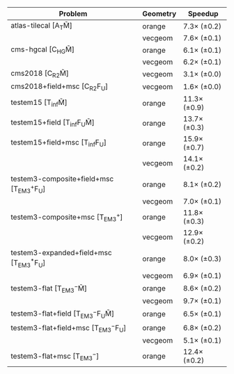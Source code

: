 | Problem                                                        | Geometry |      Speedup |
| -------------------------------------------------------------- | -------- | ------------ |
| atlas-tilecal [A$_\mathrm{T}$M̃]                               | orange   |  7.3× (±0.2) |
|                                                                | vecgeom  |  7.6× (±0.1) |
| cms-hgcal [C$_\mathrm{HG}$M̃]                                  | orange   |  6.1× (±0.1) |
|                                                                | vecgeom  |  6.2× (±0.1) |
| cms2018 [C$_\mathrm{R2}$M̃]                                    | vecgeom  |  3.1× (±0.0) |
| cms2018+field+msc [C$_\mathrm{R2}$F$_\mathrm{U}$]              | vecgeom  |  1.6× (±0.0) |
| testem15 [T$_\mathrm{inf}$M̃]                                  | orange   | 11.3× (±0.9) |
| testem15+field [T$_\mathrm{inf}$F$_\mathrm{U}$M̃]              | orange   | 13.7× (±0.3) |
| testem15+field+msc [T$_\mathrm{inf}$F$_\mathrm{U}$]            | orange   | 15.9× (±0.7) |
|                                                                | vecgeom  | 14.1× (±0.2) |
| testem3-composite+field+msc [T$_\mathrm{EM3}^+$F$_\mathrm{U}$] | orange   |  8.1× (±0.2) |
|                                                                | vecgeom  |  7.0× (±0.1) |
| testem3-composite+msc [T$_\mathrm{EM3}^+$]                     | orange   | 11.8× (±0.3) |
|                                                                | vecgeom  | 12.9× (±0.2) |
| testem3-expanded+field+msc [T$_\mathrm{EM3}^*$F$_\mathrm{U}$]  | orange   |  8.0× (±0.3) |
|                                                                | vecgeom  |  6.9× (±0.1) |
| testem3-flat [T$_\mathrm{EM3}^-$M̃]                            | orange   |  8.6× (±0.2) |
|                                                                | vecgeom  |  9.7× (±0.1) |
| testem3-flat+field [T$_\mathrm{EM3}^-$F$_\mathrm{U}$M̃]        | orange   |  6.5× (±0.1) |
| testem3-flat+field+msc [T$_\mathrm{EM3}^-$F$_\mathrm{U}$]      | orange   |  6.8× (±0.2) |
|                                                                | vecgeom  |  5.1× (±0.1) |
| testem3-flat+msc [T$_\mathrm{EM3}^-$]                          | orange   | 12.4× (±0.2) |
